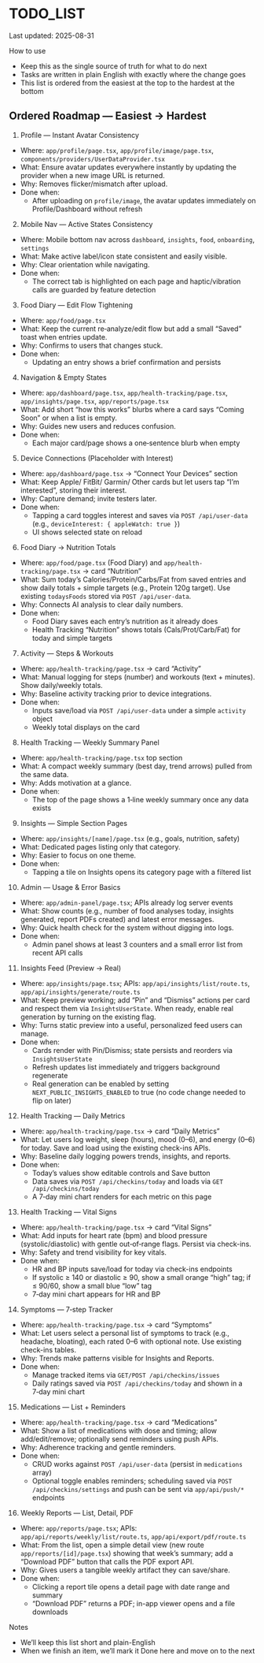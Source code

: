 # TODO_LIST

Last updated: 2025-08-31

How to use
- Keep this as the single source of truth for what to do next
- Tasks are written in plain English with exactly where the change goes
- This list is ordered from the easiest at the top to the hardest at the bottom

## Ordered Roadmap — Easiest → Hardest

1) Profile — Instant Avatar Consistency
- Where: `app/profile/page.tsx`, `app/profile/image/page.tsx`, `components/providers/UserDataProvider.tsx`
- What: Ensure avatar updates everywhere instantly by updating the provider when a new image URL is returned.
- Why: Removes flicker/mismatch after upload.
- Done when:
  - After uploading on `profile/image`, the avatar updates immediately on Profile/Dashboard without refresh

2) Mobile Nav — Active States Consistency
- Where: Mobile bottom nav across `dashboard`, `insights`, `food`, `onboarding`, `settings`
- What: Make active label/icon state consistent and easily visible.
- Why: Clear orientation while navigating.
- Done when:
  - The correct tab is highlighted on each page and haptic/vibration calls are guarded by feature detection

3) Food Diary — Edit Flow Tightening
- Where: `app/food/page.tsx`
- What: Keep the current re‑analyze/edit flow but add a small “Saved” toast when entries update.
- Why: Confirms to users that changes stuck.
- Done when:
  - Updating an entry shows a brief confirmation and persists

4) Navigation & Empty States
- Where: `app/dashboard/page.tsx`, `app/health-tracking/page.tsx`, `app/insights/page.tsx`, `app/reports/page.tsx`
- What: Add short “how this works” blurbs where a card says “Coming Soon” or when a list is empty.
- Why: Guides new users and reduces confusion.
- Done when:
  - Each major card/page shows a one‑sentence blurb when empty

5) Device Connections (Placeholder with Interest)
- Where: `app/dashboard/page.tsx` → “Connect Your Devices” section
- What: Keep Apple/ FitBit/ Garmin/ Other cards but let users tap “I’m interested”, storing their interest.
- Why: Capture demand; invite testers later.
- Done when:
  - Tapping a card toggles interest and saves via `POST /api/user-data` (e.g., `deviceInterest: { appleWatch: true }`)
  - UI shows selected state on reload

6) Food Diary → Nutrition Totals
- Where: `app/food/page.tsx` (Food Diary) and `app/health-tracking/page.tsx` → card “Nutrition”
- What: Sum today’s Calories/Protein/Carbs/Fat from saved entries and show daily totals + simple targets (e.g., Protein 120g target). Use existing `todaysFoods` stored via `POST /api/user-data`.
- Why: Connects AI analysis to clear daily numbers.
- Done when:
  - Food Diary saves each entry’s nutrition as it already does
  - Health Tracking “Nutrition” shows totals (Cals/Prot/Carb/Fat) for today and simple targets

7) Activity — Steps & Workouts
- Where: `app/health-tracking/page.tsx` → card “Activity”
- What: Manual logging for steps (number) and workouts (text + minutes). Show daily/weekly totals.
- Why: Baseline activity tracking prior to device integrations.
- Done when:
  - Inputs save/load via `POST /api/user-data` under a simple `activity` object
  - Weekly total displays on the card

8) Health Tracking — Weekly Summary Panel
- Where: `app/health-tracking/page.tsx` top section
- What: A compact weekly summary (best day, trend arrows) pulled from the same data.
- Why: Adds motivation at a glance.
- Done when:
  - The top of the page shows a 1‑line weekly summary once any data exists

9) Insights — Simple Section Pages
- Where: `app/insights/[name]/page.tsx` (e.g., goals, nutrition, safety)
- What: Dedicated pages listing only that category.
- Why: Easier to focus on one theme.
- Done when:
  - Tapping a tile on Insights opens its category page with a filtered list

10) Admin — Usage & Error Basics
- Where: `app/admin-panel/page.tsx`; APIs already log server events
- What: Show counts (e.g., number of food analyses today, insights generated, report PDFs created) and latest error messages.
- Why: Quick health check for the system without digging into logs.
- Done when:
  - Admin panel shows at least 3 counters and a small error list from recent API calls

11) Insights Feed (Preview → Real)
- Where: `app/insights/page.tsx`; APIs: `app/api/insights/list/route.ts`, `app/api/insights/generate/route.ts`
- What: Keep preview working; add “Pin” and “Dismiss” actions per card and respect them via `InsightsUserState`. When ready, enable real generation by turning on the existing flag.
- Why: Turns static preview into a useful, personalized feed users can manage.
- Done when:
  - Cards render with Pin/Dismiss; state persists and reorders via `InsightsUserState`
  - Refresh updates list immediately and triggers background regenerate
  - Real generation can be enabled by setting `NEXT_PUBLIC_INSIGHTS_ENABLED` to true (no code change needed to flip on later)

12) Health Tracking — Daily Metrics
- Where: `app/health-tracking/page.tsx` → card “Daily Metrics”
- What: Let users log weight, sleep (hours), mood (0–6), and energy (0–6) for today. Save and load using the existing check-ins APIs.
- Why: Baseline daily logging powers trends, insights, and reports.
- Done when:
  - Today’s values show editable controls and Save button
  - Data saves via `POST /api/checkins/today` and loads via `GET /api/checkins/today`
  - A 7‑day mini chart renders for each metric on this page

13) Health Tracking — Vital Signs
- Where: `app/health-tracking/page.tsx` → card “Vital Signs”
- What: Add inputs for heart rate (bpm) and blood pressure (systolic/diastolic) with gentle out‑of‑range flags. Persist via check-ins.
- Why: Safety and trend visibility for key vitals.
- Done when:
  - HR and BP inputs save/load for today via check-ins endpoints
  - If systolic ≥ 140 or diastolic ≥ 90, show a small orange “high” tag; if ≤ 90/60, show a small blue “low” tag
  - 7‑day mini chart appears for HR and BP

14) Symptoms — 7‑step Tracker
- Where: `app/health-tracking/page.tsx` → card “Symptoms”
- What: Let users select a personal list of symptoms to track (e.g., headache, bloating), each rated 0–6 with optional note. Use existing check-ins tables.
- Why: Trends make patterns visible for Insights and Reports.
- Done when:
  - Manage tracked items via `GET/POST /api/checkins/issues`
  - Daily ratings saved via `POST /api/checkins/today` and shown in a 7‑day mini chart

15) Medications — List + Reminders
- Where: `app/health-tracking/page.tsx` → card “Medications”
- What: Show a list of medications with dose and timing; allow add/edit/remove; optionally send reminders using push APIs.
- Why: Adherence tracking and gentle reminders.
- Done when:
  - CRUD works against `POST /api/user-data` (persist in `medications` array)
  - Optional toggle enables reminders; scheduling saved via `POST /api/checkins/settings` and push can be sent via `app/api/push/*` endpoints

16) Weekly Reports — List, Detail, PDF
- Where: `app/reports/page.tsx`; APIs: `app/api/reports/weekly/list/route.ts`, `app/api/export/pdf/route.ts`
- What: From the list, open a simple detail view (new route `app/reports/[id]/page.tsx`) showing that week’s summary; add a “Download PDF” button that calls the PDF export API.
- Why: Gives users a tangible weekly artifact they can save/share.
- Done when:
  - Clicking a report tile opens a detail page with date range and summary
  - “Download PDF” returns a PDF; in-app viewer opens and a file downloads

Notes
- We’ll keep this list short and plain-English
- When we finish an item, we’ll mark it Done here and move on to the next
